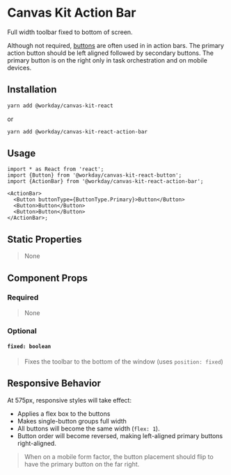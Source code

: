 # Canvas Kit Action Bar

Full width toolbar fixed to bottom of screen.

Although not required, [buttons](../../button/react) are often used in in action bars. The primary
action button should be left aligned followed by secondary buttons. The primary button is on the
right only in task orchestration and on mobile devices.

## Installation

```sh
yarn add @workday/canvas-kit-react
```

or

```sh
yarn add @workday/canvas-kit-react-action-bar
```

## Usage

```tsx
import * as React from 'react';
import {Button} from '@workday/canvas-kit-react-button';
import {ActionBar} from '@workday/canvas-kit-react-action-bar';

<ActionBar>
  <Button buttonType={ButtonType.Primary}>Button</Button>
  <Button>Button</Button>
  <Button>Button</Button>
</ActionBar>;
```

## Static Properties

> None

## Component Props

### Required

> None

### Optional

#### `fixed: boolean`

> Fixes the toolbar to the bottom of the window (uses `position: fixed`)

## Responsive Behavior

At 575px, responsive styles will take effect:

- Applies a flex box to the buttons
- Makes single-button groups full width
- All buttons will become the same width (`flex: 1`).
- Button order will become reversed, making left-aligned primary buttons right-aligned.

> When on a mobile form factor, the button placement should flip to have the primary button on the
> far right.
